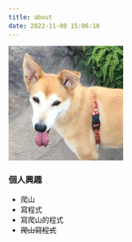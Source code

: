 ```yaml
---
title: about
date: 2022-11-08 15:06:18
---
```


![avator](/images/avatar.png)

### 個人興趣
- 爬山
- 寫程式
- 寫爬山的程式
- ~~爬山寫程式~~
